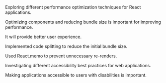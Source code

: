 Exploring different performance optimization techniques for React applications.

Optimizing components and reducing bundle size is important for improving performance.

It will provide better user experience.

Implemented code splitting to reduce the initial bundle size.

Used React.memo to prevent unnecessary re-renders.

Investigating different accessibility best practices for web applications.

Making applications accessible to users with disabilities is important.